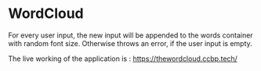 # WordCloud
For every user input, the new input will be appended to the words container with random font size. Otherwise throws an error, if the user input is empty.

The live working of the application is : https://thewordcloud.ccbp.tech/
